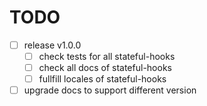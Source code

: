 # TODO

- [ ] release v1.0.0
  - [ ] check tests for all stateful-hooks
  - [ ] check all docs of stateful-hooks
  - [ ] fullfill locales of stateful-hooks
- [ ] upgrade docs to support different version
